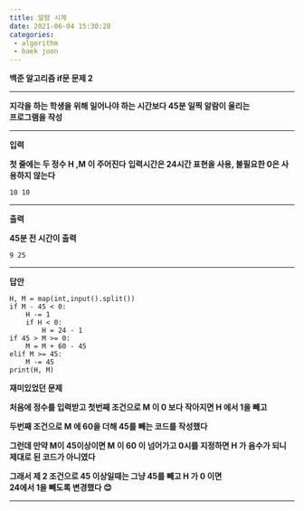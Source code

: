 ```yaml
---
title: 알람 시계
date: 2021-06-04 15:30:28
categories: 
 - algorithm
 - baek joon
---
```

**백준 알고리즘 if문 문제 2**
___
**지각을 하는 학생을 위해 일어나야 하는 시간보다 45분 일찍 알람이 울리는**  
**프로그램을 작성**  
___
**입력**

**첫 줄에는 두 정수 H ,M 이 주어진다**
**입력시간은 24시간 표현을 사용,  불필요한 0은 사용하지 않는다**
```
10 10
```
___
**출력**  

**45분 전 시간이 출력**
```
9 25
```
___
**답안**
```
H, M = map(int,input().split())
if M - 45 < 0:
    H -= 1
    if H < 0:
        H = 24 - 1
if 45 > M >= 0:
    M = M + 60 - 45
elif M >= 45:
    M -= 45
print(H, M)
```
**재미있었던 문제**  

**처음에 정수를 입력받고 첫번째 조건으로 M 이 0 보다 작아지면 H 에서 1을 빼고**

**두번째 조건으로 M 에 60을 더해 45를 빼는 코드를 작성했다**  

**그런데 만약 M이 45이상이면 M 이 60 이 넘어가고 0시를 지정하면 H 가 음수가 되니**  
**제대로 된 코드가 아니였다**  

**그래서 제 2 조건으로 45 이상일때는 그냥 45를 빼고 H 가 0 이면**  
**24에서 1을 빼도록 변경했다 😊**
___
 
